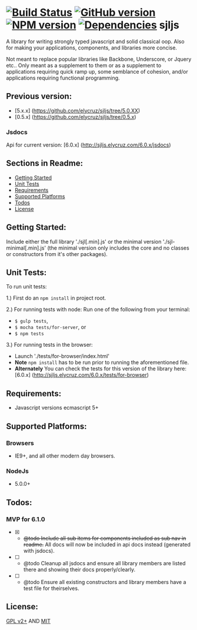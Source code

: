 [![Build Status](https://travis-ci.org/elycruz/sjljs.png)](https://travis-ci.org/elycruz/sjljs) 
[![GitHub version](https://badge.fury.io/gh/elycruz%2Fsjljs.svg)](http://badge.fury.io/gh/elycruz%2Fsjljs) 
[![NPM version](https://badge.fury.io/js/sjljs.svg)](http://badge.fury.io/js/sjljs)
[![Dependencies](https://david-dm.org/elycruz/sjljs.png)](https://david-dm.org/elycruz/sjljs)
sjljs
=====

A library for writing strongly typed javascript and solid classical oop.  Also for making your applications, components,
and libraries more concise. 

Not meant to replace popular libraries like Backbone, Underscore, or Jquery etc..  Only meant as a supplement to them 
or as a supplement to applications requiring quick ramp up, some semblance of cohesion, and/or applications requiring 
functional programming.

## Previous version:
- [5.x.x] (https://github.com/elycruz/sjljs/tree/5.0.XX)
- [0.5.x] (https://github.com/elycruz/sjljs/tree/0.5.x)

### Jsdocs
Api for current version:
[6.0.x] (http://sjljs.elycruz.com/6.0.x/jsdocs)

## Sections in Readme:
- [Getting Started](#getting-started)
- [Unit Tests](#unit-tests)
- [Requirements](#requirements)
- [Supported Platforms](#supported-platforms)
- [Todos](#todos)
- [License](#license)

## Getting Started:
Include either the full library './sjl[.min].js' or the minimal version './sjl-minimal[.min].js' (the minimal version
only includes the core and no classes or constructors from it's other packages).

## Unit Tests:
To run unit tests:

1.)  First do an `npm install` in project root.

2.)  For running tests with node:
Run one of the following from your terminal:
 - `$ gulp tests`, 
 - `$ mocha tests/for-server`, or 
 - `$ npm tests` 
 
3.)  For running tests in the browser:
- Launch './tests/for-browser/index.html'
- **Note** `npm install` has to be run prior to running the aforementioned file.
- **Alternately** You can check the tests for this version of the library here:
[6.0.x] (http://sjljs.elycruz.com/6.0.x/tests/for-browser)

## Requirements:
- Javascript versions ecmascript 5+

## Supported Platforms:

### Browsers
- IE9+, and all other modern day browsers.

### NodeJs
- 5.0.0+

## Todos:
### MVP for 6.1.0
- [X] - ~~@todo Include all sub items for components included as sub nav in readme.~~ All docs will now be included in api docs
instead (generated with jsdocs).
- [ ] - @todo Cleanup all jsdocs and ensure all library members are listed there and showing their docs properly/clearly.
- [ ] - @todo Ensure all existing constructors and library members have a test file for theirselves.

## License:
[GPL v2+](http://www.gnu.org/licenses/gpl-2.0.html "http://www.gnu.org/licenses/gpl-2.0.html") AND
[MIT](http://opensource.org/licenses/MIT "http://opensource.org/licenses/MIT")

